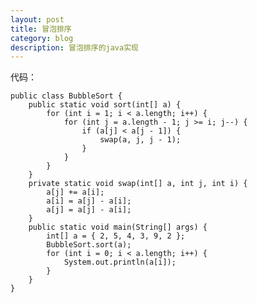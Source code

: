 ```yaml
---
layout: post
title: 冒泡排序
category: blog
description: 冒泡排序的java实现
---
```


代码：

	public class BubbleSort {
	    public static void sort(int[] a) {
	        for (int i = 1; i < a.length; i++) {
	            for (int j = a.length - 1; j >= i; j--) {
	                if (a[j] < a[j - 1]) {
	                    swap(a, j, j - 1);
	                }
	            }
	        }
	    }
	    private static void swap(int[] a, int j, int i) {
	        a[j] += a[i];
	        a[i] = a[j] - a[i];
	        a[j] = a[j] - a[i];
	    }
	    public static void main(String[] args) {
	        int[] a = { 2, 5, 4, 3, 9, 2 };
	        BubbleSort.sort(a);
	        for (int i = 0; i < a.length; i++) {
	            System.out.println(a[i]);
	        }
	    }
	}
